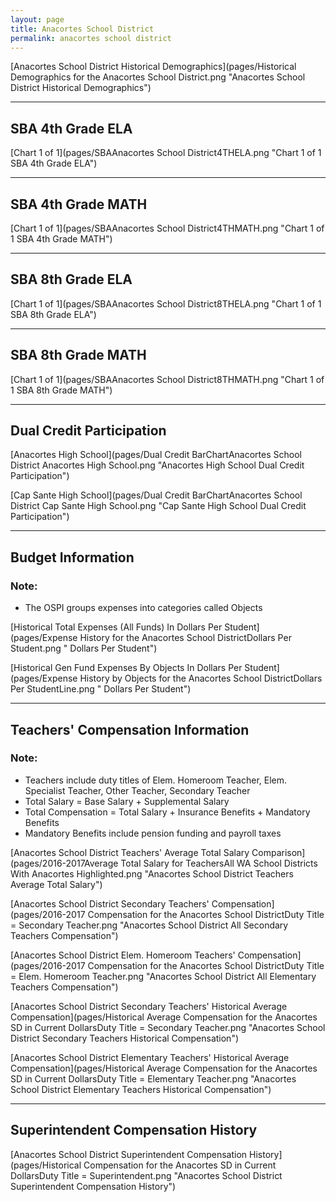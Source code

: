 ```yaml
---
layout: page
title: Anacortes School District
permalink: anacortes school district
---
```



[Anacortes School District Historical Demographics](pages/Historical Demographics for the Anacortes School District.png "Anacortes School District Historical Demographics")

___

## SBA 4th Grade ELA

[Chart 1 of 1](pages/SBAAnacortes School District4THELA.png "Chart 1 of 1 SBA 4th Grade ELA")


___

## SBA 4th Grade MATH

[Chart 1 of 1](pages/SBAAnacortes School District4THMATH.png "Chart 1 of 1 SBA 4th Grade MATH")


___

## SBA 8th Grade ELA

[Chart 1 of 1](pages/SBAAnacortes School District8THELA.png "Chart 1 of 1 SBA 8th Grade ELA")


___

## SBA 8th Grade MATH

[Chart 1 of 1](pages/SBAAnacortes School District8THMATH.png "Chart 1 of 1 SBA 8th Grade MATH")


___

## Dual Credit Participation

[Anacortes High School](pages/Dual Credit BarChartAnacortes School District Anacortes High School.png "Anacortes High School Dual Credit Participation")

[Cap Sante High School](pages/Dual Credit BarChartAnacortes School District Cap Sante High School.png "Cap Sante High School Dual Credit Participation")


___

## Budget Information
### Note:
- The OSPI groups expenses into categories called Objects

[Historical Total Expenses (All Funds) In Dollars Per Student](pages/Expense History for the Anacortes School DistrictDollars Per Student.png " Dollars Per Student")

[Historical Gen Fund Expenses By Objects In Dollars Per Student](pages/Expense History by Objects for the Anacortes School DistrictDollars Per StudentLine.png " Dollars Per Student")


___

## Teachers' Compensation Information
### Note:
- Teachers include duty titles of Elem. Homeroom Teacher, Elem. Specialist Teacher, Other Teacher, Secondary Teacher
- Total Salary = Base Salary + Supplemental Salary
- Total Compensation = Total Salary + Insurance Benefits + Mandatory Benefits
- Mandatory Benefits include pension funding and payroll taxes

[Anacortes School District Teachers' Average Total Salary Comparison](pages/2016-2017Average Total Salary for TeachersAll WA School Districts With Anacortes Highlighted.png "Anacortes School District Teachers Average Total Salary")

[Anacortes School District Secondary Teachers' Compensation](pages/2016-2017 Compensation for the Anacortes School DistrictDuty Title = Secondary Teacher.png "Anacortes School District All Secondary Teachers Compensation")

[Anacortes School District Elem. Homeroom Teachers' Compensation](pages/2016-2017 Compensation for the Anacortes School DistrictDuty Title = Elem. Homeroom Teacher.png "Anacortes School District All Elementary Teachers Compensation")

[Anacortes School District Secondary Teachers' Historical Average Compensation](pages/Historical Average Compensation for the Anacortes SD in Current DollarsDuty Title = Secondary Teacher.png "Anacortes School District Secondary Teachers Historical Compensation")

[Anacortes School District Elementary Teachers' Historical Average Compensation](pages/Historical Average Compensation for the Anacortes SD in Current DollarsDuty Title = Elementary Teacher.png "Anacortes School District Elementary Teachers Historical Compensation")


___

## Superintendent Compensation History

[Anacortes School District Superintendent Compensation History](pages/Historical Compensation for the Anacortes SD in Current DollarsDuty Title = Superintendent.png "Anacortes School District Superintendent Compensation History")

